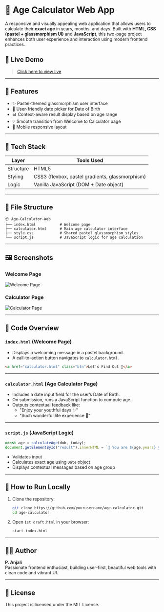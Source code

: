 # 🎂 Age Calculator Web App

A responsive and visually appealing web application that allows users to calculate their **exact age** in years, months, and days. Built with **HTML, CSS (pastel + glassmorphism UI)** and **JavaScript**, this two-page project enhances both user experience and interaction using modern frontend practices.

## 🔗 Live Demo
> [Click here to view live](https://yourusername.github.io/age-calculator/) <!-- ← Replace with your actual link -->

---

## 📌 Features

- ✨ Pastel-themed glassmorphism user interface
- 📆 User-friendly date picker for Date of Birth
- 📊 Context-aware result display based on age range
- 💡 Smooth transition from Welcome to Calculator page
- 🎉 Mobile responsive layout

---

## 🧱 Tech Stack

| Layer        | Tools Used          |
|--------------|---------------------|
| Structure     | HTML5               |
| Styling       | CSS3 (flexbox, pastel gradients, glassmorphism) |
| Logic         | Vanilla JavaScript (DOM + Date object) |

---

## 📁 File Structure

```
📦 Age-Calculator-Web
├── index.html           # Welcome page
├── calculator.html      # Main age calculator interface
├── style.css            # Shared pastel glassmorphism styles
└── script.js            # JavaScript logic for age calculation
```

---

## 🖼️ Screenshots

### Welcome Page
![Welcome Page](your-image-link-here)

### Calculator Page
![Calculator Page](your-image-link-here)

---

## 📄 Code Overview

### `index.html` (Welcome Page)

- Displays a welcoming message in a pastel background.
- A call-to-action button navigates to `calculator.html`.

```html
<a href="calculator.html" class="btn">Let's Find Out 🎉</a>
```

---

### `calculator.html` (Age Calculator Page)

- Includes a date input field for the user’s Date of Birth.
- On submission, runs a JavaScript function to compute age.
- Outputs contextual feedback like:
  - "Enjoy your youthful days ✨"
  - "Such wonderful life experience 🌟"

---

### `script.js` (JavaScript Logic)

```js
const age = calculateAge(dob, today);
document.getElementById("result").innerHTML = `🎉 You are ${age.years} years, ${age.months} months, and ${age.days} days old.`;
```

- Validates input
- Calculates exact age using `Date` object
- Displays contextual messages based on age group

---

## 🔧 How to Run Locally

1. Clone the repository:
   ```bash
   git clone https://github.com/yourusername/age-calculator.git
   cd age-calculator
   ```

2. Open `1st draft.html` in your browser:
   ```bash
   start index.html
   ```

---

## 🙋‍♀️ Author

**P. Anjali**  
Passionate frontend enthusiast, building user-first, beautiful web tools with clean code and vibrant UI.

---

## 📜 License

This project is licensed under the MIT License.

